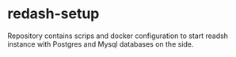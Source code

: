 # redash-setup
Repository contains scrips and docker configuration to start readsh instance with Postgres and Mysql databases on the side.
